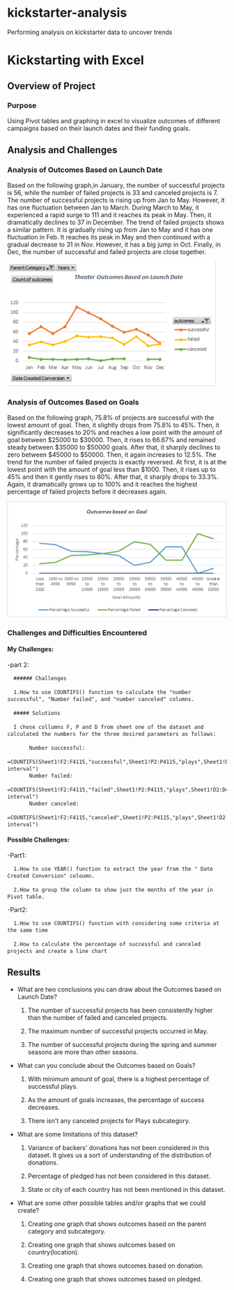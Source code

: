 # kickstarter-analysis
Performing analysis on kickstarter data to uncover trends

# Kickstarting with Excel

## Overview of Project

### Purpose

Using Pivot tables and graphing in excel to visualize outcomes of different campaigns based on their launch dates and their funding goals.

## Analysis and Challenges

### Analysis of Outcomes Based on Launch Date

Based on the following graph,in January, the number of successful projects is 56, while the number of failed projects is 33 and canceled projects is 7. The number of successful projects is rising up from Jan to May. However, it has one fluctuation between Jan to March. During March to May, it experienced a rapid surge to 111 and it reaches its peak in May. Then, it dramatically declines to 37 in December. The trend of failed projects shows a similar pattern. It is gradually rising up from Jan to May and it has one fluctuation in Feb. It reaches its peak in May and then continued with a gradual decrease to 31 in Nov. However, it has a big jump in Oct. Finally, in Dec, the number of successful and failed projects are close together.

![](https://github.com/Nazanin-hub/kickstarter-analysis/blob/master/Theater%20_outcomes%20_vs_launch.png)

### Analysis of Outcomes Based on Goals

Based on the following graph, 75.8% of projects are successful with the lowest amount of goal. Then, it slightly drops from 75.8% to 45%. Then, it significantly decreases to 20% and reaches a low point with the amount of goal between $25000 to $30000. Then, it rises to 66.67% and remained steady between $35000 to $50000 goals. After that, it sharply declines to zero between $45000 to $50000. Then, it again increases to 12.5%. The trend for the number of failed projects is exactly reversed. At first, it is at the lowest point with the amount of goal less than $1000. Then, it rises up to 45% and then it gently rises to 80%. After that, it sharply drops to 33.3%. Again, it dramatically grows up to 100% and it reaches the highest percentage of failed projects before it decreases again.

![](https://github.com/Nazanin-hub/kickstarter-analysis/blob/master/Outcomes_vs_Goals.png)




### Challenges and Difficulties Encountered

#### My Challenges:

-part 2:
      
      ###### Challenges

      1.How to use COUNTIFS() function to calculate the "number successful", "Number failed", and "number canceled" columns.
      
      ##### Solutions
      
      I chose collumns F, P and D from sheet one of the dataset and calculated the numbers for the three desired parameters as follows:
            
           Number successful:
                              =COUNTIFS(Sheet1!F2:F4115,"successful",Sheet1!P2:P4115,"plays",Sheet1!D2:D4115,"$$desired interval")
           Number failed:
                              =COUNTIFS(Sheet1!F2:F4115,"failed",Sheet1!P2:P4115,"plays",Sheet1!D2:D4115,"$$desired interval")
           Number canceled:
                              =COUNTIFS(Sheet1!F2:F4115,"canceled",Sheet1!P2:P4115,"plays",Sheet1!D2:D4115,"$$desired interval")
      
      

#### Possible Challenges:

-Part1: 

      1.How to use YEAR() function to extract the year from the " Date Created Conversion" coloumn.
      
      2.How to group the column to show just the months of the year in Pivot table.
      
      
-Part2:

      1.How to use COUNTIFS() function with considering some criteria at the same time
      
      2.How to calculate the percentage of successful and canceled projects and create a line chart
      
      
## Results

- What are two conclusions you can draw about the Outcomes based on Launch Date?

  1. The number of successful projects has been consistently higher than the number of failed and canceled projects.
  
  2. The maximum number of successful projects occurred in May.
  
  3. The number of successful projects during the spring and summer seasons are more than other seasons.

- What can you conclude about the Outcomes based on Goals?

  1. With minimum amount of goal, there is a highest percentage of successful plays.
  
  2. As the amount of goals increases, the percentage of success decreases.
  
  3. There isn't any canceled projects for Plays subcategory.

- What are some limitations of this dataset?

  1. Variance of backers' donations has not been considered in this dataset. It gives us a sort of understanding of the distribution of donations.

  2. Percentage of pledged has not been considered in this dataset.
  
  3. State or city of each country has not been mentioned in this dataset. 

- What are some other possible tables and/or graphs that we could create?

  1. Creating one graph that shows outcomes based on the parent category and subcategory.
  
  2. Creating one graph that shows outcomes based on country(location).

  3. Creating one graph that shows outcomes based on donation.
  
  4. Creating one graph that shows outcomes based on pledged.
